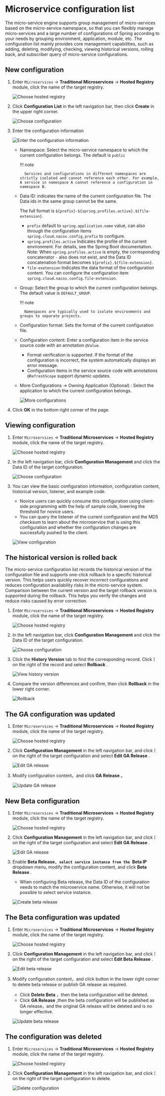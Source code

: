 # Microservice configuration list

The micro-service engine supports group management of micro-services based on the micro-service namespace, so that you can flexibly manage micro-services and a large number of configurations of Spring according to your needs by grouping environment, application, module, etc. The configuration list mainly provides core management capabilities, such as adding, deleting, modifying, checking, viewing historical versions, rolling back, and subscriber query of micro-service configurations.

## New configuration

1. Enter `Microservices` -> __Traditional Microservices__ -> __Hosted Registry__ module, click the name of the target registry.

    ![Choose hosted registry](https://docs.daocloud.io/daocloud-docs-images/docs/en/docs/skoala/images/config01.png)

2. Click __Configuration List__ in the left navigation bar, then click __Create__ in the upper right corner.

    ![Choose configuration](https://docs.daocloud.io/daocloud-docs-images/docs/en/docs/skoala/images/config02.png)

3. Enter the configuration information

    ![Enter the configuration information](https://docs.daocloud.io/daocloud-docs-images/docs/en/docs/skoala/images/config03.png)

    - Namespace: Select the micro-service namespace to which the current configuration belongs. The default is `public`

        !!! note

            Services and configurations in different namespaces are strictly isolated and cannot reference each other. For example, A service in namespace A cannot reference a configuration in namespace B.

    - Data ID: indicates the name of the current configuration file. The Data ids in the same group cannot be the same.

        The full format is `${prefix}-${spring.profiles.active}.${file-extension}`.

        -  `prefix` default to `spring.application.name` value, can also through the configuration items `spring.cloud.nacos.config.prefix` to configure.
        -  `spring.profiles.active` Indicates the profile of the current environment. For details, see the Spring Boot documentation. Note: When `spring.profiles.active` is empty, the corresponding concatenator `-` also does not exist, and the Data ID concatenation format becomes `${prefix}.${file-extension}`.
        -  `file-exetension` Indicates the data format of the configuration content. You can configure the configuration item `spring.cloud.nacos.config.file-extension`.

    - Group: Select the group to which the current configuration belongs. The default value is `DEFAULT_GROUP`.

        !!! note
  
            Namespaces are typically used to isolate environments and groups to separate projects.

    - Configuration format: Sets the format of the current configuration file.

    - Configuration content: Enter a configuration item in the service source code with an annotation `@Value`.

        - Format verification is supported. If the format of the configuration is incorrect, the system automatically displays an error message.
        - Configuration items in the service source code with annotations `@RefreshScope` support dynamic updates.

    - More Configurations -> Owning Application (Optional) : Select the application to which the current configuration belongs.

       ![More configurations](https://docs.daocloud.io/daocloud-docs-images/docs/en/docs/skoala/images/config04.png)

4. Click __OK__ in the bottom right corner of the page.

## Viewing configuration

1. Enter `Microservices` -> __Traditional Microservices__ -> __Hosted Registry__ module, click the name of the target registry.

    ![Choose hosted registry](https://docs.daocloud.io/daocloud-docs-images/docs/en/docs/skoala/images/config01.png)

2. In the left navigation bar, click __Configuration Management__ and click the Data ID of the target configuration.

    ![Choose configuration](https://docs.daocloud.io/daocloud-docs-images/docs/en/docs/skoala/images/config05.png)

3. You can view the basic configuration information, configuration content, historical version, listener, and example code.

    - Novice users can quickly consume this configuration using client-side programming with the help of sample code, lowering the threshold for novice users.
    - You can query the listener of the current configuration and the MD5 checksum to learn about the microservice that is using this configuration and whether the configuration changes are successfully pushed to the client.

    ![View configuration](https://docs.daocloud.io/daocloud-docs-images/docs/en/docs/skoala/images/config06.png)

## The historical version is rolled back

The micro-service configuration list records the historical version of the configuration file and supports one-click rollback to a specific historical version. This helps users quickly recover incorrect configurations and reduces configuration availability risks in the micro-service system. Comparison between the current version and the target rollback version is supported during the rollback. This helps you verify the changes and reduce risks caused by error correction.

1. Enter `Microservices` -> __Traditional Microservices__ -> __Hosted Registry__ module, click the name of the target registry.

    ![Choose hosted registry](https://docs.daocloud.io/daocloud-docs-images/docs/en/docs/skoala/images/config01.png)

2. In the left navigation bar, click __Configuration Management__ and click the Data ID of the target configuration.

    ![Choose configuration](https://docs.daocloud.io/daocloud-docs-images/docs/en/docs/skoala/images/config05.png)

3. Click the __History Version__ tab to find the corresponding record. Click __ⵗ__ on the right of the record and select __Rollback__ .

    ![View history version](https://docs.daocloud.io/daocloud-docs-images/docs/en/docs/skoala/images/config07.png)

4. Compare the version differences and confirm, then click __Rollback__ in the lower right corner.

    ![Rollback](https://docs.daocloud.io/daocloud-docs-images/docs/en/docs/skoala/images/config08.png)

## The GA configuration was updated

1. Enter `Microservices` -> __Traditional Microservices__ -> __Hosted Registry__ module, click the name of the target registry.

    ![Choose hosted registry](https://docs.daocloud.io/daocloud-docs-images/docs/en/docs/skoala/images/config01.png)

2. Click __Configuration Management__ in the left navigation bar, and click __ⵗ__ on the right of the target configuration and select __Edit GA Release__ .

    ![Edit GA release](https://docs.daocloud.io/daocloud-docs-images/docs/en/docs/skoala/images/config09.png)

3. Modify configuration content，and click __GA Release__ 。

    ![Update GA release](https://docs.daocloud.io/daocloud-docs-images/docs/en/docs/skoala/images/config10.png)

## New Beta configuration

1. Enter `Microservices` -> __Traditional Microservices__ -> __Hosted Registry__ module, click the name of the target registry.

    ![Choose hosted registry](https://docs.daocloud.io/daocloud-docs-images/docs/en/docs/skoala/images/config01.png)

2. Click __Configuration Management__ in the left navigation bar, and click __ⵗ__ on the right of the target configuration and select __Edit GA Release__ .

    ![Edit GA release](https://docs.daocloud.io/daocloud-docs-images/docs/en/docs/skoala/images/config09.png)

3. Enable  __Beta Release`, select service instance from the `Beta IP__ dropdown menu, modify the configuration content, and click __Beta Release__ .
   
    - When configuring Beta release, the Data ID of the configuration needs to match the microservice name. Otherwise, it will not be possible to select service instance.

    ![Create beta release](https://docs.daocloud.io/daocloud-docs-images/docs/en/docs/skoala/images/config11.png)

## The Beta configuration was updated

1. Enter `Microservices` -> __Traditional Microservices__ -> __Hosted Registry__ module, click the name of the target registry.

    ![Choose hosted registry](https://docs.daocloud.io/daocloud-docs-images/docs/en/docs/skoala/images/config01.png)

2. Click __Configuration Management__ in the left navigation bar, and click __ⵗ__ on the right of the target configuration and select __Edit Beta Release__ .

    ![Edit beta release](https://docs.daocloud.io/daocloud-docs-images/docs/en/docs/skoala/images/config12.png)

3. Modify configuration content，and click button in the lower right corner to delete beta release or publish GA release as required.

    - Click __Delete Beta__ ，then the beta configuration will be deleted.
    - Click __GA Release__ ,then the beta configuration will be published as GA release，and the original GA release will be deleted and is no longer effective.

    ![Update beta release](https://docs.daocloud.io/daocloud-docs-images/docs/en/docs/skoala/images/config13.png)

## The configuration was deleted

1. Enter `Microservices` -> __Traditional Microservices__ -> __Hosted Registry__ module, click the name of the target registry.

    ![Choose hosted registry](https://docs.daocloud.io/daocloud-docs-images/docs/en/docs/skoala/images/config01.png)

2. Click __Configuration Management__ in the left navigation bar, and click __ⵗ__ on the right of the target configuration to delete.

    ![Delete configuration](https://docs.daocloud.io/daocloud-docs-images/docs/en/docs/skoala/images/config09.png)
